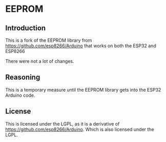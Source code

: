 # EEPROM

## Introduction
This is a fork of the EEPROM library from https://github.com/esp8266/Arduino that 
works on both the ESP32 and ESP8266

There were not a lot of changes.

## Reasoning

This is a temporary measure until the EEPROM library gets into the ESP32 Arduino code.

## License

This is licensed under the LGPL, as it is a derivative of https://github.com/esp8266/Arduino.
  Which is also licensed under the LGPL.
